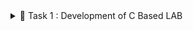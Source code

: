 
<details>
  <summary>📜 Task 1 : Development of C Based LAB </summary> 
![Objdump using -Ofast format](https://github.com/user-attachments/assets/50eb0b63-4f7e-498b-9708-0cfdc48ae0e1)
![Objdump using -O1 format](https://github.com/user-attachments/assets/96c45f2f-957e-494e-92f7-627d906488f8)
![Cat command for Code Display](https://github.com/user-attachments/assets/74a1abf3-eedb-4ba6-95a7-5909bdb9cfdc)
![C Code compiled on riscv gcc Compiler](https://github.com/user-attachments/assets/f7bb5ca0-61f1-4f7a-9989-2d56cc24463a)
![C Code compiled on gcc Compiler](https://github.com/user-attachments/assets/d38f59b1-0ba6-4279-80ef-082fbf780948)
1 : Development of C Based LAB </summary>
  
